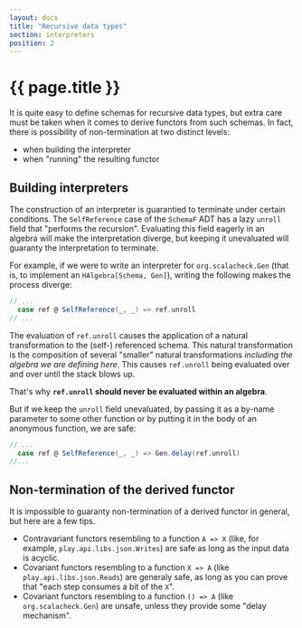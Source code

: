 ```yaml
---
layout: docs
title: "Recursive data types"
section: interpreters
position: 2
---
```


# {{ page.title }}

It is quite easy to define schemas for recursive data types, but extra care must be taken when it comes to derive functors from such schemas. In fact, there is possibility of non-termination at two distinct levels:
* when building the interpreter
* when "running" the resulting functor


## Building interpreters

The construction of an interpreter is guarantied to terminate under certain conditions. The `SelfReference` case of the `SchemaF` ADT has a lazy `unroll` field that "performs the recursion". Evaluating this field eagerly in an algebra will make the interpretation diverge, but keeping it unevaluated will guaranty the interpretation to terminate.

For example, if we were to write an interpreter for `org.scalacheck.Gen` (that is, to implement an `HAlgebra[Schema, Gen]`), writing the following makes the process diverge:

```scala
// ...
  case ref @ SelfReference(_, _) => ref.unroll
// ...
```

The evaluation of `ref.unroll` causes the application of a natural transformation to the (self-) referenced schema. This natural transformation is the composition of several "smaller" natural transformations *including the algebra we are defining here*. This causes `ref.unroll` being evaluated over and over until the stack blows up.

That's why **`ref.unroll` should never be evaluated within an algebra**.

But if we keep the `unroll` field unevaluated, by passing it as a by-name parameter to some other function or by putting it in the body of an anonymous function, we are safe:

```scala
// ...
  case ref @ SelfReference(_, _) => Gen.delay(ref.unroll)
//...
```

## Non-termination of the derived functor

It is impossible to guaranty non-termination of a derived functor in general, but here are a few tips.

* Contravariant functors resembling to a function `A => X` (like, for example, `play.api.libs.json.Writes`) are safe as long as the input data is acyclic.
* Covariant functors resembling to a function `X => A` (like `play.api.libs.json.Reads`) are generaly safe, as long as you can prove that "each step consumes a bit of the `X`".
* Covariant functors resembling to a function `() => A` (like `org.scalacheck.Gen`) are unsafe, unless they provide some "delay mechanism".
